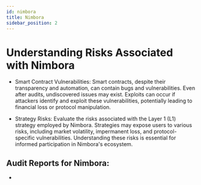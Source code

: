 ```yaml
---
id: nimbora
title: Nimbora
sidebar_position: 2
---
```


# Understanding Risks Associated with Nimbora

- Smart Contract Vulnerabilities:
  Smart contracts, despite their transparency and automation, can contain bugs and vulnerabilities. Even after audits, undiscovered issues may exist. Exploits can occur if attackers identify and exploit these vulnerabilities, potentially leading to financial loss or protocol manipulation. 

- Strategy Risks:
  Evaluate the risks associated with the Layer 1 (L1) strategy employed by Nimbora. Strategies may expose users to various risks, including market volatility, impermanent loss, and protocol-specific vulnerabilities. Understanding these risks is essential for informed participation in Nimbora's ecosystem.

## Audit Reports for Nimbora:
- 